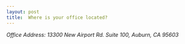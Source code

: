 ```yaml
---
layout: post
title:  Where is your office located?
---
```


<em>Office Address: <span style="font-weight: 400;">13300 New Airport Rd. Suite 100, Auburn, CA 95603</span></em>